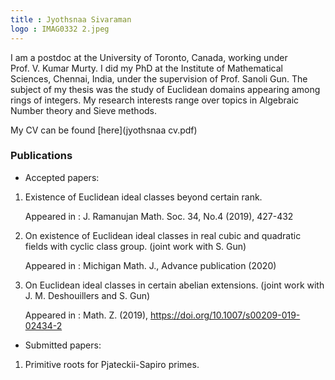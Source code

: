 ```yaml
---
title : Jyothsnaa Sivaraman
logo : IMAG0332 2.jpeg
---
```


I am a postdoc at the University of Toronto, Canada, working under <br/>
Prof. V. Kumar Murty. I did my PhD at the Institute of Mathematical Sciences, Chennai, India, under the supervision of Prof. Sanoli Gun. The subject of my thesis was the study of Euclidean domains appearing
among rings of integers. My research interests range over topics in Algebraic Number theory and
Sieve methods.

My CV can be found [here](jyothsnaa cv.pdf)

### Publications

- Accepted papers:

1. Existence of Euclidean ideal classes beyond certain rank.

   Appeared in : J. Ramanujan Math. Soc. 34, No.4 (2019), 427-432

2. On existence of Euclidean ideal classes in real cubic and quadratic fields with cyclic class group.
   (joint work with S. Gun) 
   
   Appeared in : Michigan Math. J., Advance publication (2020)
       
3. On Euclidean ideal classes in certain abelian extensions.
   (joint work with J. M. Deshouillers and S. Gun)
   
   Appeared in : Math. Z. (2019), https://doi.org/10.1007/s00209-019-02434-2
   
   
 
- Submitted papers:

1. Primitive roots for Pjateckii-Sapiro primes.

